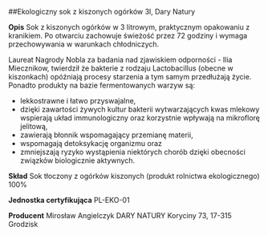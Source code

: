 ##Ekologiczny sok z kiszonych ogórków 3l, Dary Natury

**Opis** Sok z kiszonych ogórków w 3 litrowym, praktycznym opakowaniu z kranikiem. Po otwarciu zachowuje świeżość przez 72 godziny i wymaga przechowywania w warunkach chłodniczych. 

Laureat Nagrody Nobla za badania nad zjawiskiem odporności - Ilia Miecznikow, twierdził że bakterie z rodzaju Lactobacillus (obecne w kiszonkach) opóźniają procesy starzenia a tym samym przedłużają życie.
Ponadto produkty na bazie fermentowanych warzyw są:
- lekkostrawne i łatwo przyswajalne, 
- dzięki zawartości żywych kultur bakterii wytwarzających kwas mlekowy wspierają układ immunologiczny oraz korzystnie wpływają na mikroflorę jelitową,
- zawierają błonnik wspomagający przemianę materii, 
- wspomagają detoksykację organizmu oraz
- zmniejszają ryzyko wystąpienia niektórych chorób dzięki obecności związków biologicznie aktywnych.

**Skład** Sok tłoczony z ogórków kiszonych (produkt rolnictwa ekologicznego) 100%

**Jednostka certyfikująca** PL-EKO-01

**Producent** Mirosław Angielczyk DARY NATURY
Koryciny 73, 17-315 Grodzisk